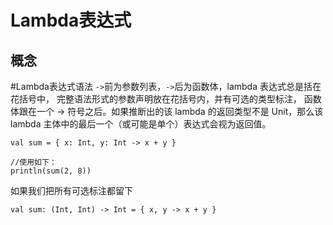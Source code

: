 # Lambda表达式

## 概念



#Lambda表达式语法
`->`前为参数列表，`->`后为函数体，lambda 表达式总是括在花括号中， 完整语法形式的参数声明放在花括号内，并有可选的类型标注， 函数体跟在一个 -> 符号之后。如果推断出的该 lambda 的返回类型不是 Unit，那么该 lambda 主体中的最后一个（或可能是单个）表达式会视为返回值。

```
val sum = { x: Int, y: Int -> x + y }

//使用如下：
println(sum(2, 8))
```

如果我们把所有可选标注都留下
```
val sum: (Int, Int) -> Int = { x, y -> x + y }
```